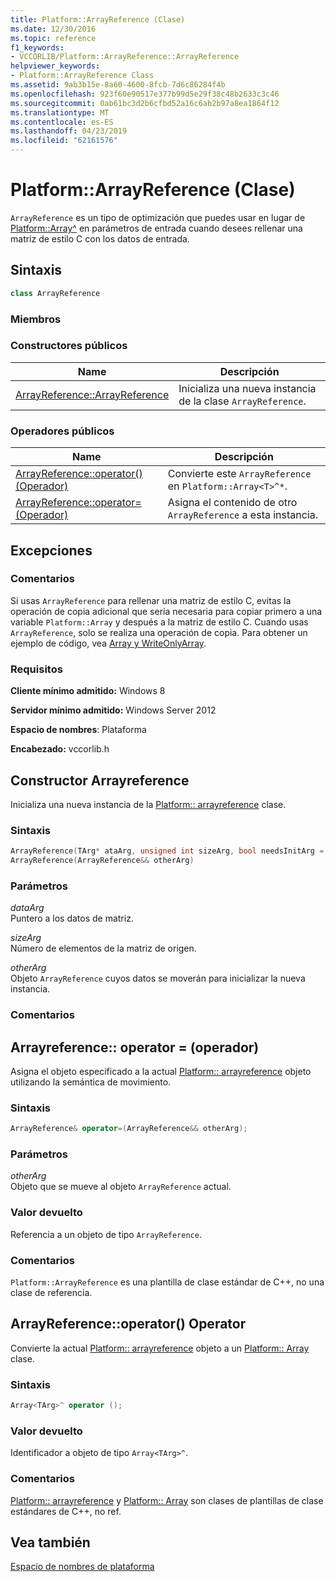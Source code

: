 ```yaml
---
title: Platform::ArrayReference (Clase)
ms.date: 12/30/2016
ms.topic: reference
f1_keywords:
- VCCORLIB/Platform::ArrayReference::ArrayReference
helpviewer_keywords:
- Platform::ArrayReference Class
ms.assetid: 9ab3b15e-8a60-4600-8fcb-7d6c86284f4b
ms.openlocfilehash: 923f60e90517e377b99d5e29f38c48b2633c3c46
ms.sourcegitcommit: 0ab61bc3d2b6cfbd52a16c6ab2b97a8ea1864f12
ms.translationtype: MT
ms.contentlocale: es-ES
ms.lasthandoff: 04/23/2019
ms.locfileid: "62161576"
---
```

# <a name="platformarrayreference-class"></a>Platform::ArrayReference (Clase)

`ArrayReference` es un tipo de optimización que puedes usar en lugar de [Platform::Array^](../cppcx/platform-array-class.md) en parámetros de entrada cuando desees rellenar una matriz de estilo C con los datos de entrada.

## <a name="syntax"></a>Sintaxis

```cpp
class ArrayReference
```

### <a name="members"></a>Miembros

### <a name="public-constructors"></a>Constructores públicos

|Name|Descripción|
|----------|-----------------|
|[ArrayReference::ArrayReference](#ctor)|Inicializa una nueva instancia de la clase `ArrayReference`.|

### <a name="public-operators"></a>Operadores públicos

|Name|Descripción|
|----------|-----------------|
|[ArrayReference::operator() (Operador)](#operator-call)|Convierte este `ArrayReference` en `Platform::Array<T>^*`.|
|[ArrayReference::operator= (Operador)](#operator-assign)|Asigna el contenido de otro `ArrayReference` a esta instancia.|

## <a name="exceptions"></a>Excepciones

### <a name="remarks"></a>Comentarios

Si usas `ArrayReference` para rellenar una matriz de estilo C, evitas la operación de copia adicional que sería necesaria para copiar primero a una variable `Platform::Array` y después a la matriz de estilo C. Cuando usas `ArrayReference`, solo se realiza una operación de copia. Para obtener un ejemplo de código, vea [Array y WriteOnlyArray](../cppcx/array-and-writeonlyarray-c-cx.md).

### <a name="requirements"></a>Requisitos

**Cliente mínimo admitido:** Windows 8

**Servidor mínimo admitido:** Windows Server 2012

**Espacio de nombres**: Plataforma

**Encabezado:** vccorlib.h

## <a name="ctor"></a>  Constructor Arrayreference

Inicializa una nueva instancia de la [Platform:: arrayreference](../cppcx/platform-arrayreference-class.md) clase.

### <a name="syntax"></a>Sintaxis

```cpp
ArrayReference(TArg* ataArg, unsigned int sizeArg, bool needsInitArg = false);
ArrayReference(ArrayReference&& otherArg)
```

### <a name="parameters"></a>Parámetros

*dataArg*<br/>
Puntero a los datos de matriz.

*sizeArg*<br/>
Número de elementos de la matriz de origen.

*otherArg*<br/>
Objeto `ArrayReference` cuyos datos se moverán para inicializar la nueva instancia.

### <a name="remarks"></a>Comentarios

## <a name="operator-assign"></a>  Arrayreference:: operator = (operador)

Asigna el objeto especificado a la actual [Platform:: arrayreference](../cppcx/platform-arrayreference-class.md) objeto utilizando la semántica de movimiento.

### <a name="syntax"></a>Sintaxis

```cpp
ArrayReference& operator=(ArrayReference&& otherArg);
```

### <a name="parameters"></a>Parámetros

*otherArg*<br/>
Objeto que se mueve al objeto `ArrayReference` actual.

### <a name="return-value"></a>Valor devuelto

Referencia a un objeto de tipo `ArrayReference`.

### <a name="remarks"></a>Comentarios

`Platform::ArrayReference` es una plantilla de clase estándar de C++, no una clase de referencia.

## <a name="operator-call"></a>  ArrayReference::operator() Operator

Convierte la actual [Platform:: arrayreference](../cppcx/platform-arrayreference-class.md) objeto a un [Platform:: Array](../cppcx/platform-array-class.md) clase.

### <a name="syntax"></a>Sintaxis

```cpp
Array<TArg>^ operator ();
```

### <a name="return-value"></a>Valor devuelto

Identificador a objeto de tipo `Array<TArg>^`.

### <a name="remarks"></a>Comentarios

[Platform:: arrayreference](../cppcx/platform-arrayreference-class.md) y [Platform:: Array](../cppcx/platform-array-class.md) son clases de plantillas de clase estándares de C++, no ref.

## <a name="see-also"></a>Vea también

[Espacio de nombres de plataforma](../cppcx/platform-namespace-c-cx.md)
